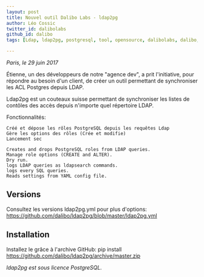 ```yaml
---
layout: post
title: Nouvel outil Dalibo Labs - ldap2pg
author: Léo Cossic
twitter_id: dalibolabs
github_id: dalibo
tags: [Ldap, ldap2pg, postgresql, tool, opensource, dalibolabs, dalibo, labs]

---
```


*Paris, le 29 juin 2017*

Étienne, un des développeurs de notre "agence dev", a prit l'initiative, pour répondre au besoin d'un client, de créer un outil permettant de synchroniser les ACL Postgres depuis LDAP.


<!--MORE-->


Ldap2pg est un couteaux suisse permettant de synchroniser les listes de contôles des accès depuis n'importe quel répertoire LDAP.

Fonctionnalités:

    Créé et dépose les rôles PostgreSQL depuis les requêtes Ldap
    Gère les options des rôles (Crée et modifie)
    Lancement sec
    
    Creates and drops PostgreSQL roles from LDAP queries.
    Manage role options (CREATE and ALTER).
    Dry run.
    logs LDAP queries as ldapsearch commands.
    logs every SQL queries.
    Reads settings from YAML config file.

## Versions

Consultez les versions ldap2pg.yml pour plus d'options: https://github.com/dalibo/ldap2pg/blob/master/ldap2pg.yml

## Installation

Installez le grâce à l'archive GitHub: pip install https://github.com/dalibo/ldap2pg/archive/master.zip

*ldap2pg est sous licence PostgreSQL.*
